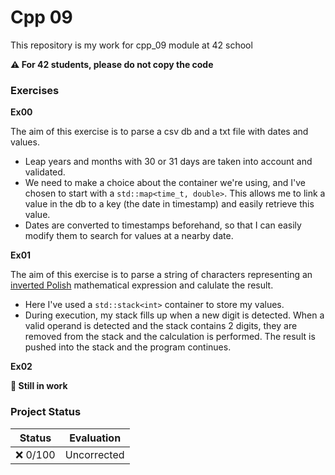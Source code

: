 # Cpp 09

This repository is my work for cpp_09 module at 42 school

**⚠️ For 42 students, please do not copy the code**

### Exercises

**Ex00**

The aim of this exercise is to parse a csv db and a txt file with dates and values.
- Leap years and months with 30 or 31 days are taken into account and validated.
- We need to make a choice about the container we're using, and I've chosen to start with a `std::map<time_t, double>`. This allows me to link a value in the db to a key (the date in timestamp) and easily retrieve this value.
- Dates are converted to timestamps beforehand, so that I can easily modify them to search for values at a nearby date.

**Ex01**

The aim of this exercise is to parse a string of characters representing an [inverted Polish](https://en.wikipedia.org/wiki/Reverse_Polish_notation "Reverse Polish notation wikipedia") mathematical expression and calulate the result.
- Here I've used a `std::stack<int>` container to store my values.
- During execution, my stack fills up when a new digit is detected. When a valid operand is detected and the stack contains 2 digits, they are removed from the stack and the calculation is performed. The result is pushed into the stack and the program continues.

**Ex02**

**🚧 Still in work**

### Project Status
| **Status** | **Evaluation** |
| --- | --- |
| ❌ 0/100 | Uncorrected
